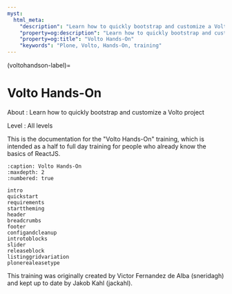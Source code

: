 ```yaml
---
myst:
  html_meta:
    "description": "Learn how to quickly bootstrap and customize a Volto project"
    "property=og:description": "Learn how to quickly bootstrap and customize a Volto project"
    "property=og:title": "Volto Hands-On"
    "keywords": "Plone, Volto, Hands-On, training"
---
```


(voltohandson-label)=

# Volto Hands-On

About
: Learn how to quickly bootstrap and customize a Volto project

Level
: All levels

This is the documentation for the "Volto Hands-On" training,
which is intended as a half to full day training for people who already know the basics of ReactJS.

```{toctree}
:caption: Volto Hands-On
:maxdepth: 2
:numbered: true

intro
quickstart
requirements
starttheming
header
breadcrumbs
footer
configandcleanup
introtoblocks
slider
releaseblock
listinggridvariation
plonerealeasetype
```

This training was originally created by Victor Fernandez de Alba (sneridagh) and kept up to date by Jakob Kahl (jackahl).
